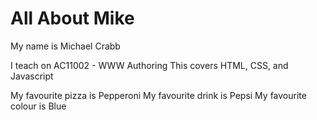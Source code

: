 # All About Mike
My name is Michael Crabb

I teach on AC11002 - WWW Authoring
This covers HTML, CSS, and Javascript

My favourite pizza is Pepperoni
My favourite drink is Pepsi
My favourite colour is Blue
